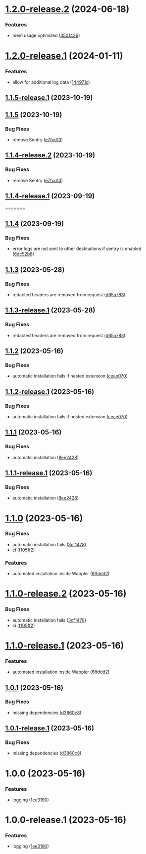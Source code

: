 # [1.2.0-release.2](https://github.com/tbvgl/wappler-advanced-logger/compare/v1.2.0-release.1...v1.2.0-release.2) (2024-06-18)


### Features

* mem usage optimized ([3501436](https://github.com/tbvgl/wappler-advanced-logger/commit/35014364fedf7a446c6119e7423aa31f9e8a38bd))

# [1.2.0-release.1](https://github.com/tbvgl/wappler-advanced-logger/compare/v1.1.5-release.1...v1.2.0-release.1) (2024-01-11)


### Features

* allow for additional log data ([144971c](https://github.com/tbvgl/wappler-advanced-logger/commit/144971cdbbd94cedb9a7ce68e0293c5e174d3749))

## [1.1.5-release.1](https://github.com/tbvgl/wappler-advanced-logger/compare/v1.1.4...v1.1.5-release.1) (2023-10-19)

## [1.1.5](https://github.com/tbvgl/wappler-advanced-logger/compare/v1.1.4...v1.1.5) (2023-10-19)


### Bug Fixes

* remove Sentry ([e7fcd13](https://github.com/tbvgl/wappler-advanced-logger/commit/e7fcd131226f8ea3df10bc7376f3095395b0a7e8))

## [1.1.4-release.2](https://github.com/tbvgl/wappler-advanced-logger/compare/v1.1.4-release.1...v1.1.4-release.2) (2023-10-19)


### Bug Fixes

* remove Sentry ([e7fcd13](https://github.com/tbvgl/wappler-advanced-logger/commit/e7fcd131226f8ea3df10bc7376f3095395b0a7e8))

## [1.1.4-release.1](https://github.com/tbvgl/wappler-advanced-logger/compare/v1.1.3...v1.1.4-release.1) (2023-09-19)
=======
## [1.1.4](https://github.com/tbvgl/wappler-advanced-logger/compare/v1.1.3...v1.1.4) (2023-09-19)



### Bug Fixes

* error logs are not sent to other destinations if sentry is enabled ([6dc52b6](https://github.com/tbvgl/wappler-advanced-logger/commit/6dc52b635cf6375f170d8ce26af65c3a4c734671))

## [1.1.3](https://github.com/tbvgl/wappler-advanced-logger/compare/v1.1.2...v1.1.3) (2023-05-28)


### Bug Fixes

* redacted headers are removed from request ([d65a783](https://github.com/tbvgl/wappler-advanced-logger/commit/d65a783158bcb42262422c67e5d0c8d05fb1e20b))

## [1.1.3-release.1](https://github.com/tbvgl/wappler-advanced-logger/compare/v1.1.2...v1.1.3-release.1) (2023-05-28)


### Bug Fixes

* redacted headers are removed from request ([d65a783](https://github.com/tbvgl/wappler-advanced-logger/commit/d65a783158bcb42262422c67e5d0c8d05fb1e20b))

## [1.1.2](https://github.com/tbvgl/wappler-advanced-logger/compare/v1.1.1...v1.1.2) (2023-05-16)


### Bug Fixes

* automatic installation fails if nested extension ([ceae070](https://github.com/tbvgl/wappler-advanced-logger/commit/ceae0707c98974fbcce18f02a32441736d2ce56c))

## [1.1.2-release.1](https://github.com/tbvgl/wappler-advanced-logger/compare/v1.1.1...v1.1.2-release.1) (2023-05-16)


### Bug Fixes

* automatic installation fails if nested extension ([ceae070](https://github.com/tbvgl/wappler-advanced-logger/commit/ceae0707c98974fbcce18f02a32441736d2ce56c))

## [1.1.1](https://github.com/tbvgl/wappler-advanced-logger/compare/v1.1.0...v1.1.1) (2023-05-16)


### Bug Fixes

* automatic installation ([8ee2428](https://github.com/tbvgl/wappler-advanced-logger/commit/8ee2428304d4c26f2ab0f475c9e4fdbdf875ce15))

## [1.1.1-release.1](https://github.com/tbvgl/wappler-advanced-logger/compare/v1.1.0...v1.1.1-release.1) (2023-05-16)


### Bug Fixes

* automatic installation ([8ee2428](https://github.com/tbvgl/wappler-advanced-logger/commit/8ee2428304d4c26f2ab0f475c9e4fdbdf875ce15))

# [1.1.0](https://github.com/tbvgl/wappler-advanced-logger/compare/v1.0.1...v1.1.0) (2023-05-16)


### Bug Fixes

* automatic installation fails ([3cf1478](https://github.com/tbvgl/wappler-advanced-logger/commit/3cf147815a18dd4cc65ae5db5388909209f2613e))
* ci ([f105ff2](https://github.com/tbvgl/wappler-advanced-logger/commit/f105ff29a9a33a2b0e030c932d5219f992618ce1))


### Features

* automated installation inside Wappler ([6ffddd2](https://github.com/tbvgl/wappler-advanced-logger/commit/6ffddd272d6b1cd004269136baf3f0de35b7e3ba))

# [1.1.0-release.2](https://github.com/tbvgl/wappler-advanced-logger/compare/v1.1.0-release.1...v1.1.0-release.2) (2023-05-16)


### Bug Fixes

* automatic installation fails ([3cf1478](https://github.com/tbvgl/wappler-advanced-logger/commit/3cf147815a18dd4cc65ae5db5388909209f2613e))
* ci ([f105ff2](https://github.com/tbvgl/wappler-advanced-logger/commit/f105ff29a9a33a2b0e030c932d5219f992618ce1))

# [1.1.0-release.1](https://github.com/tbvgl/wappler-advanced-logger/compare/v1.0.1...v1.1.0-release.1) (2023-05-16)


### Features

* automated installation inside Wappler ([6ffddd2](https://github.com/tbvgl/wappler-advanced-logger/commit/6ffddd272d6b1cd004269136baf3f0de35b7e3ba))

## [1.0.1](https://github.com/tbvgl/wappler-advanced-logger/compare/v1.0.0...v1.0.1) (2023-05-16)


### Bug Fixes

* missing dependencies ([d3860c8](https://github.com/tbvgl/wappler-advanced-logger/commit/d3860c8994b9f371193fd15cc8e27c567c2dfa32))

## [1.0.1-release.1](https://github.com/tbvgl/wappler-advanced-logger/compare/v1.0.0...v1.0.1-release.1) (2023-05-16)


### Bug Fixes

* missing dependencies ([d3860c8](https://github.com/tbvgl/wappler-advanced-logger/commit/d3860c8994b9f371193fd15cc8e27c567c2dfa32))

# 1.0.0 (2023-05-16)


### Features

* logging ([1ee3190](https://github.com/tbvgl/wappler-advanced-logger/commit/1ee3190192323b140ae818351faca9b48f8771f1))

# 1.0.0-release.1 (2023-05-16)


### Features

* logging ([1ee3190](https://github.com/tbvgl/wappler-advanced-logger/commit/1ee3190192323b140ae818351faca9b48f8771f1))
